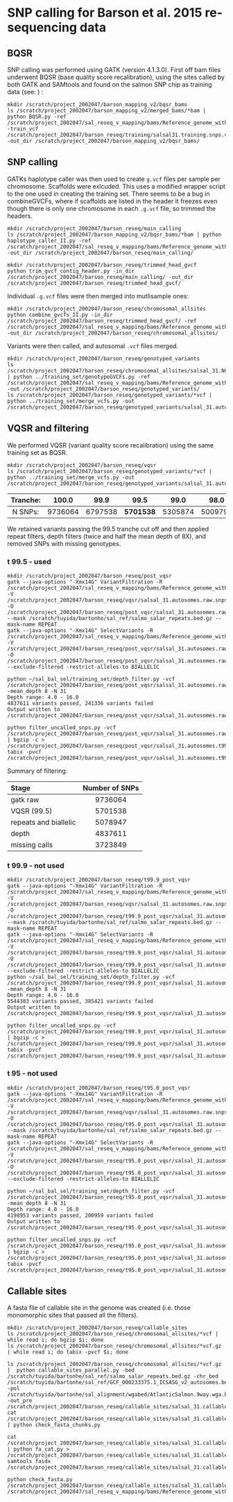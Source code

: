 # SNP calling for Barson et al. 2015 re-sequencing data

## BQSR

SNP calling was performed using GATK (version 4.1.3.0). First off bam files underwent BQSR (base quality score recalibration), using the sites called by both GATK and SAMtools and found on the salmon SNP chip as training data (see: ) :

```
mkdir /scratch/project_2002047/barson_mapping_v2/bqsr_bams
ls /scratch/project_2002047/barson_mapping_v2/merged_bams/*bam | python BQSR.py -ref /scratch/project_2002047/sal_reseq_v_mapping/bams/Reference_genome_with_SDY/GCF_000233375.1_ICSASG_v2_genomic_with_SDY.fna -train_vcf /scratch/project_2002047/barson_reseq/training/salsal31.training.snps.vcf.gz -out_dir /scratch/project_2002047/barson_mapping_v2/bqsr_bams/
```

## SNP calling

GATKs haplotype caller was then used to create ```g.vcf``` files per sample per chromosome. Scaffolds were exlcuded. This uses a modified wrapper script to the one used in creating the training set. There seems to be a bug in combineGVCFs, where if scaffolds are listed in the header it freezes even though there is only one chromosome in each ```.g.vcf``` file, so trimmed the headers.

```
mkdir /scratch/project_2002047/barson_reseq/main_calling
ls /scratch/project_2002047/barson_mapping_v2/bqsr_bams/*bam | python haplotype_caller_II.py -ref /scratch/project_2002047/sal_reseq_v_mapping/bams/Reference_genome_with_SDY/GCF_000233375.1_ICSASG_v2_genomic_with_SDY.fna -out_dir /scratch/project_2002047/barson_reseq/main_calling/

mkdir /scratch/project_2002047/barson_reseq/trimmed_head_gvcf
python trim_gvcf_contig_header.py -in_dir /scratch/project_2002047/barson_reseq/main_calling/ -out_dir /scratch/project_2002047/barson_reseq/trimmed_head_gvcf/
```

Individual ```.g.vcf``` files were then merged into mutlisample ones:

```
mkdir /scratch/project_2002047/barson_reseq/chromosomal_allsites
python combine_gvcfs_II.py -in_dir /scratch/project_2002047/barson_reseq/trimmed_head_gvcf/ -ref /scratch/project_2002047/sal_reseq_v_mapping/bams/Reference_genome_with_SDY/GCF_000233375.1_ICSASG_v2_genomic_with_SDY.fna -out_dir /scratch/project_2002047/barson_reseq/chromosomal_allsites/
```

Variants were then called, and autosomal ```.vcf``` files merged.

```
mkdir /scratch/project_2002047/barson_reseq/genotyped_variants
ls /scratch/project_2002047/barson_reseq/chromosomal_allsites/salsal_31.NC_0273*vcf | python ../training_set/genotypeGVCFs.py -ref /scratch/project_2002047/sal_reseq_v_mapping/bams/Reference_genome_with_SDY/GCF_000233375.1_ICSASG_v2_genomic_with_SDY.fna -out /scratch/project_2002047/barson_reseq/genotyped_variants/
ls /scratch/project_2002047/barson_reseq/genotyped_variants/*vcf | python ../training_set/merge_vcfs.py -out /scratch/project_2002047/barson_reseq/genotyped_variants/salsal_31.autosomes.raw.snps.indels.vcf
```

## VQSR and filtering

We performed VQSR (variant quality score recalibration) using the same training set as BQSR.

```
mkdir /scratch/project_2002047/barson_reseq/vqsr
ls /scratch/project_2002047/barson_reseq/genotyped_variants/*vcf | python ../training_set/merge_vcfs.py -out /scratch/project_2002047/barson_reseq/genotyped_variants/salsal_31.autosomes.raw.snps.indels.vcf
```

| Tranche: | 100.0  | 99.9   | 99.5   | 99.0   | 98.0   | 95.0   | 90.0  |
|:--------:|:------:|:------:|:------:|:------:|:------:|:------:|:-----:|
| N SNPs:  |9736064 |6797538 | **5701538** |5305874 |5009797 |4862164 |3754860|

We retained variants passing the 99.5 tranche cut off and then applied repeat filters, depth filters (twice and half the mean depth of 8X), and removed SNPs with missing genotypes.

### t 99.5 - used

```
mkdir /scratch/project_2002047/barson_reseq/post_vqsr
gatk --java-options "-Xmx14G" VariantFiltration -R /scratch/project_2002047/sal_reseq_v_mapping/bams/Reference_genome_with_SDY/GCF_000233375.1_ICSASG_v2_genomic_with_SDY.fna -V /scratch/project_2002047/barson_reseq/vqsr/salsal_31.autosomes.raw.snps.indels.recalibrated.filtered_t99.5.pass.vcf -O /scratch/project_2002047/barson_reseq/post_vqsr/salsal_31.autosomes.raw.snps.indels.recalibrated.filtered_t99.5.pass.rmarked.vcf --mask /scratch/tuyida/bartonhe/sal_ref/salmo_salar_repeats.bed.gz --mask-name REPEAT
gatk --java-options "-Xmx14G" SelectVariants -R /scratch/project_2002047/sal_reseq_v_mapping/bams/Reference_genome_with_SDY/GCF_000233375.1_ICSASG_v2_genomic_with_SDY.fna -V /scratch/project_2002047/barson_reseq/post_vqsr/salsal_31.autosomes.raw.snps.indels.recalibrated.filtered_t99.5.pass.rmarked.vcf -O /scratch/project_2002047/barson_reseq/post_vqsr/salsal_31.autosomes.raw.snps.indels.recalibrated.filtered_t99.5.pass.rfiltered.biallelic.vcf --exclude-filtered -restrict-alleles-to BIALLELIC

python ~/sal_bal_sel/training_set/depth_filter.py -vcf /scratch/project_2002047/barson_reseq/post_vqsr/salsal_31.autosomes.raw.snps.indels.recalibrated.filtered_t99.5.pass.rfiltered.biallelic.vcf -mean_depth 8 -N 31
Depth range: 4.0 - 16.0
4837611 variants passed, 241336 variants failed
Output written to /scratch/project_2002047/barson_reseq/post_vqsr/salsal_31.autosomes.raw.snps.indels.recalibrated.filtered_t99.5.pass.rfiltered.biallelic.dpfiltered.vcf

python filter_uncalled_snps.py -vcf /scratch/project_2002047/barson_reseq/post_vqsr/salsal_31.autosomes.raw.snps.indels.recalibrated.filtered_t99.5.pass.rfiltered.biallelic.dpfiltered.vcf | bgzip -c > /scratch/project_2002047/barson_reseq/post_vqsr/salsal_31.autosomes.t99_5_snps.allfilters.vcf.gz
tabix -pvcf  /scratch/project_2002047/barson_reseq/post_vqsr/salsal_31.autosomes.t99_5_snps.allfilters.vcf.gz
```

Summary of filtering:


| Stage | Number of SNPs |
|:------|:--------------:|
| gatk raw  | 9736064  |
| VQSR (99.5) |5701538 |
| repeats and biallelic |5078947 |
| depth | 4837611  |
| missing calls | 3723849 |

### t 99.9 - not used

```shell script
mkdir /scratch/project_2002047/barson_reseq/t99.9_post_vqsr
gatk --java-options "-Xmx14G" VariantFiltration -R /scratch/project_2002047/sal_reseq_v_mapping/bams/Reference_genome_with_SDY/GCF_000233375.1_ICSASG_v2_genomic_with_SDY.fna -V /scratch/project_2002047/barson_reseq/vqsr/salsal_31.autosomes.raw.snps.indels.recalibrated.filtered_t99.9.pass.vcf -O /scratch/project_2002047/barson_reseq/t99.9_post_vqsr/salsal_31.autosomes.raw.snps.indels.recalibrated.filtered_t99.9.pass.rmarked.vcf --mask /scratch/tuyida/bartonhe/sal_ref/salmo_salar_repeats.bed.gz --mask-name REPEAT
gatk --java-options "-Xmx14G" SelectVariants -R /scratch/project_2002047/sal_reseq_v_mapping/bams/Reference_genome_with_SDY/GCF_000233375.1_ICSASG_v2_genomic_with_SDY.fna -V /scratch/project_2002047/barson_reseq/t99.9_post_vqsr/salsal_31.autosomes.raw.snps.indels.recalibrated.filtered_t99.9.pass.rmarked.vcf -O /scratch/project_2002047/barson_reseq/t99.9_post_vqsr/salsal_31.autosomes.raw.snps.indels.recalibrated.filtered_t99.9.pass.rfiltered.biallelic.vcf --exclude-filtered -restrict-alleles-to BIALLELIC
python ~/sal_bal_sel/training_set/depth_filter.py -vcf /scratch/project_2002047/barson_reseq/t99.9_post_vqsr/salsal_31.autosomes.raw.snps.indels.recalibrated.filtered_t99.9.pass.rfiltered.biallelic.vcf -mean_depth 8 -N 31
Depth range: 4.0 - 16.0
5544383 variants passed, 385421 variants failed
Output written to /scratch/project_2002047/barson_reseq/t99.9_post_vqsr/salsal_31.autosomes.raw.snps.indels.recalibrated.filtered_t99.9.pass.rfiltered.biallelic.dpfiltered.vcf

python filter_uncalled_snps.py -vcf /scratch/project_2002047/barson_reseq/t99.9_post_vqsr/salsal_31.autosomes.raw.snps.indels.recalibrated.filtered_t99.9.pass.rfiltered.biallelic.dpfiltered.vcf | bgzip -c > /scratch/project_2002047/barson_reseq/t99.9_post_vqsr/salsal_31.autosomes.t99_9_snps.allfilters.vcf.gz
tabix -pvcf  /scratch/project_2002047/barson_reseq/t99.9_post_vqsr/salsal_31.autosomes.t99_9_snps.allfilters.vcf.gz
```

### t 95 - not used

```shell script
mkdir /scratch/project_2002047/barson_reseq/t95.0_post_vqsr
gatk --java-options "-Xmx14G" VariantFiltration -R /scratch/project_2002047/sal_reseq_v_mapping/bams/Reference_genome_with_SDY/GCF_000233375.1_ICSASG_v2_genomic_with_SDY.fna -V /scratch/project_2002047/barson_reseq/vqsr/salsal_31.autosomes.raw.snps.indels.recalibrated.filtered_t95.0.pass.vcf -O /scratch/project_2002047/barson_reseq/t95.0_post_vqsr/salsal_31.autosomes.raw.snps.indels.recalibrated.filtered_t95.0.pass.rmarked.vcf --mask /scratch/tuyida/bartonhe/sal_ref/salmo_salar_repeats.bed.gz --mask-name REPEAT
gatk --java-options "-Xmx14G" SelectVariants -R /scratch/project_2002047/sal_reseq_v_mapping/bams/Reference_genome_with_SDY/GCF_000233375.1_ICSASG_v2_genomic_with_SDY.fna -V /scratch/project_2002047/barson_reseq/t95.0_post_vqsr/salsal_31.autosomes.raw.snps.indels.recalibrated.filtered_t95.0.pass.rmarked.vcf -O /scratch/project_2002047/barson_reseq/t95.0_post_vqsr/salsal_31.autosomes.raw.snps.indels.recalibrated.filtered_t95.0.pass.rfiltered.biallelic.vcf --exclude-filtered -restrict-alleles-to BIALLELIC

python ~/sal_bal_sel/training_set/depth_filter.py -vcf /scratch/project_2002047/barson_reseq/t95.0_post_vqsr/salsal_31.autosomes.raw.snps.indels.recalibrated.filtered_t95.0.pass.rfiltered.biallelic.vcf -mean_depth 8 -N 31
Depth range: 4.0 - 16.0
4198953 variants passed, 200959 variants failed
Output written to /scratch/project_2002047/barson_reseq/t95.0_post_vqsr/salsal_31.autosomes.raw.snps.indels.recalibrated.filtered_t95.0.pass.rfiltered.biallelic.dpfiltered.vcf

python filter_uncalled_snps.py -vcf /scratch/project_2002047/barson_reseq/t95.0_post_vqsr/salsal_31.autosomes.raw.snps.indels.recalibrated.filtered_t95.0.pass.rfiltered.biallelic.dpfiltered.vcf | bgzip -c > /scratch/project_2002047/barson_reseq/t95.0_post_vqsr/salsal_31.autosomes.t95_0_snps.allfilters.vcf.gz
tabix -pvcf  /scratch/project_2002047/barson_reseq/t95.0_post_vqsr/salsal_31.autosomes.t95_0_snps.allfilters.vcf.gz
```

## Callable sites

A fasta file of callable site in the genome was created (i.e. those monomorphic sites that passed all the filters).

```
mkdir /scratch/project_2002047/barson_reseq/callable_sites
ls /scratch/project_2002047/barson_reseq/chromosomal_allsites/*vcf | while read i; do bgzip $i; done
ls /scratch/project_2002047/barson_reseq/chromosomal_allsites/*vcf.gz | while read i; do tabix -pvcf $i; done

ls /scratch/project_2002047/barson_reseq/chromosomal_allsites/*vcf.gz |  python callable_sites_parallel.py -bed /scratch/tuyida/bartonhe/sal_ref/salmo_salar_repeats.bed.gz -chr_bed /scratch/tuyida/bartonhe/sal_ref/GCF_000233375.1_ICSASG_v2_autosomes.bed -pol /scratch/tuyida/bartonhe/sal_alignment/wgabed/AtlanticSalmon.9way.wga.bed.gz -out_pre /scratch/project_2002047/barson_reseq/callable_sites/salsal_31.callable
cat /scratch/project_2002047/barson_reseq/callable_sites/salsal_31.callable_falist.txt | python check_fasta_chunks.py

cat /scratch/project_2002047/barson_reseq/callable_sites/salsal_31.callable_falist.txt | python fa_cat.py > /scratch/project_2002047/barson_reseq/callable_sites/salsal_31.callable.fa
samtools faidx /scratch/project_2002047/barson_reseq/callable_sites/salsal_31.callable.fa

python check_fasta.py /scratch/project_2002047/barson_reseq/callable_sites/salsal_31.callable.fa /scratch/project_2002047/sal_reseq_v_mapping/bams/Reference_genome_with_SDY/GCF_000233375.1_ICSASG_v2_genomic_with_SDY.fna
```